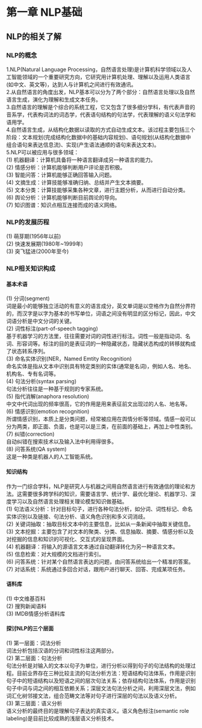 # 第一章 NLP基础
## NLP的相关了解
### NLP的概念
1.NLP(Natural Language Processing，自然语言处理)是计算机科学领域以及人工智能领域的一个重要研究方向，它研究用计算机处理、理解以及运用人类语言(如中文、英文等)，达到人与计算机之间进行有效通讯。  
2.从自然语言的角度出发，NLP基本可以分为了两个部分：自然语言处理以及自然语言生成，演化为理解和生成文本任务。  
3.自然语言的理解是个综合的系统工程，它又包含了很多细分学科，有代表声音的音系学，代表构词法的词态学，代表语句结构的句法学，代表理解的语义句法学和语用学。  
4.自然语言生成，从结构化数据以读取的方式自动生成文本。该过程主要包括三个阶段：文本规划(完成结构化数据中的基础内容规划)、语句规划(从结构化数据中组合语句来表达信息流)、实现(产生语法通顺的语句来表达文本)。  
5.NLP可以被应用与很多领域：  
(1) 机器翻译：计算机具备将一种语言翻译成另一种语言的能力。  
(2) 情感分析：计算机能够判断用户评论是否积极。  
(3) 智能问答：计算机能够正确回答输入问题。  
(4) 文摘生成：计算技能够准确归纳、总结并产生文本摘要。  
(5) 文本分类：计算技能够采集各种文章，进行主题分析，从而进行自动分类。  
(6) 舆论分析：计算机能够判断目前舆论的导向。  
(7) 知识图谱：知识点相互连接而成的语义网络。  
### NLP的发展历程
(1) 萌芽期(1956年以前)  
(2) 快速发展期(1980年~1999年)  
(3) 突飞猛进(2000年至今)
### NLP相关知识构成
#### 基本术语  
(1) 分词(segment)  
词是最小的能够独立活动的有意义的语言成分，英文单词是以空格作为自然分界符的，而汉字是以字为基本的书写单位，词语之间没有明显的区分标记，因此，中文词语分析是中文分词的关键。  
(2) 词性标注(part-of-speech tagging)  
基于机器学习的方法里，往往需要对词的词性进行标注。词性一般是指动词、名词、形容词等。标注的目的是表征词的一种隐藏状态，隐藏状态构成的转移就构成了状态转系序列。  
(3) 命名实体识别(NER，Named Emtity Recognition)  
命名实体是指从文本中识别具有特定类别的实体(通常是名词)，例如人名、地名、机构名、专有名词等。  
(4) 句法分析(syntax parsing)  
句法分析往往是一种基于规则的专家系统。  
(5) 指代消解(anaphora resolution)  
中文中代词出现的频率很高，它的作用是用来表征前文出现过的人名、地名等。  
(6) 情感识别(emotion recognition)  
所谓情感识别，本质上是分类问题，经常被应用在舆情分析等领域。情感一般可以分为两类，即正面、负面，也是可以是三类，在前面的基础上，再加上中性类别。  
(7) 纠错(correction)  
自动纠错在搜索技术以及输入法中利用得很多。   
(8) 问答系统(QA system)  
这是一种类是机器人的人工智能系统。  
#### 知识结构  
作为一门综合学科，NLP是研究人与机器之间用自然语言进行有效通信的理论和方法。这需要很多跨学科的知识，需要语言学、统计学、最优化理论、机器学习、深度学习以及自然语言处理相关理论模型知识做基础。  
(1) 句法语义分析：针对目标句子，进行各种句法分析，如分词、词性标记、命名实体识别以及链接、句法分析、语义角色识别和多义词消歧。  
(2) 关键词抽取：抽取目标文本中的主要信息，比如从一条新闻中抽取关键信息。  
(3) 文本挖掘：主要包含了对文本的聚类、分类、信息抽取、摘要、情感分析以及对挖掘的信息和知识的可视化、交互式的呈现界面。  
(4) 机器翻译：将输入的源语言文本通过自动翻译转化为另一种语言文本。  
(5) 信息检索：对大规模的文档进行索引。  
(6) 问答系统：针对某个自然语言表达的问题，由问答系统给出一个精准的答案。  
(7) 对话系统：系统通过多回合对话，跟用户进行聊天、回答、完成某项任务。  
#### 语料库  
(1) 中文维基百科  
(2) 搜狗新闻语料  
(3) IMDB情感分析语料库  
#### 探讨NLP的三个层面  
(1) 第一层面：词法分析  
词法分析包括汉语的分词和词性标注这两部分。  
(2) 第二层面：句法分析  
句法分析是对输入的文本以句子为单位，进行分析以得到句子的句法结构的处理过程。目前业界存在三种比较主流的句法分析方法：短语结构句法体系，作用是识别句子中的短语结构以及短语之间的层次句法关系；依存结构句法体系，作用是识别句子中词与词之间的相互依赖关系；深层文法句法分析之间，利用深层文法，例如词汇化树邻接文法，组合范畴文法等对句子进行深层的句法以及语义分析。  
(3) 第三层面：语义分析  
语义分析的最终目的是理解句子表达的真实语义。语义角色标注(semantic role labeling)是目前比较成熟的浅层语义分析技术。  

